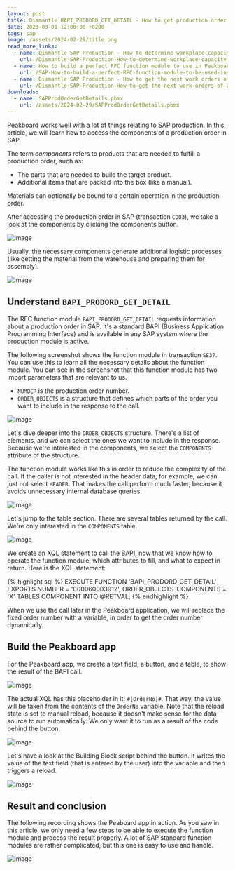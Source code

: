 ```yaml
---
layout: post
title: Dismantle BAPI_PRODORD_GET_DETAIL - How to get production order details from SAP
date: 2023-03-01 12:00:00 +0200
tags: sap
image: /assets/2024-02-29/title.png
read_more_links:
  - name: Dismantle SAP Production - How to determine workplace capacity
    url: /Dismantle-SAP-Production-How-to-determine-workplace-capacity.html
  - name: How to build a perfect RFC function module to use in Peakboard
    url: /SAP-How-to-build-a-perfect-RFC-function-module-to-be-used-in-Peakboard.html
  - name: Dismantle SAP Production - How to get the next work orders of a workplace by using COOIS transaction
    url: /Dismantle-SAP-Production-How-to-get-the-next-work-orders-of-a-workplace-by-using-COOIS-transaction-in-Peakboard.html
downloads:
  - name: SAPProdOrderGetDetails.pbmx
    url: /assets/2024-02-29/SAPProdOrderGetDetails.pbmx
---
```

Peakboard works well with a lot of things relating to SAP production. In this, article, we will learn how to access the components of a production order in SAP.

The term *components* refers to products that are needed to fulfill a production order, such as:

* The parts that are needed to build the target product.
* Additional items that are packed into the box (like a manual).

Materials can optionally be bound to a certain operation in the production order.

After accessing the production order in SAP (transaction `CO03`), we take a look at the components by clicking the components button.

![image](/assets/2024-02-29/005.png)

Usually, the necessary components generate additional logistic processes (like getting the material from the warehouse and preparing them for assembly). 

![image](/assets/2024-02-29/010.png)

## Understand `BAPI_PRODORD_GET_DETAIL`

The RFC function module `BAPI_PRODORD_GET_DETAIL` requests information about a production order in SAP. It's a standard BAPI (Business Application Programming Interface) and is available in any SAP system where the production module is active.

The following screenshot shows the function module in transaction `SE37`. You can use this to learn all the necessary details about the function module.
You can see in the screenshot that this function module has two import parameters that are relevant to us.
* `NUMBER` is the production order number.
* `ORDER_OBJECTS` is a structure that defines which parts of the order you want to include in the response to the call. 

![image](/assets/2024-02-29/020.png)

Let's dive deeper into the `ORDER_OBJECTS` structure. There's a list of elements, and we can select the ones we want to include in the response. Because we're interested in the components, we select the `COMPONENTS` attribute of the structure.

The function module works like this in order to reduce the complexity of the call. If the caller is not interested in the header data, for example, we can just not select `HEADER`. That makes the call perform much faster, because it avoids unnecessary internal database queries. 

![image](/assets/2024-02-29/030.png)

Let's jump to the table section. There are several tables returned by the call. We're only interested in the `COMPONENTS` table.

![image](/assets/2024-02-29/040.png)

We create an XQL statement to call the BAPI, now that we know how to operate the function module, which attributes to fill, and what to expect in return. Here is the XQL statement:

{% highlight sql %}
EXECUTE FUNCTION 'BAPI_PRODORD_GET_DETAIL'
   EXPORTS
      NUMBER = '000060003912',
      ORDER_OBJECTS-COMPONENTS = 'X'
   TABLES
      COMPONENT
      INTO @RETVAL;
{% endhighlight %}

When we use the call later in the Peakboard application, we will replace the fixed order number with a variable, in order to get the order number dynamically.

## Build the Peakboard app

For the Peakboard app, we create a text field, a button, and a table, to show the result of the BAPI call.

![image](/assets/2024-02-29/045.png)

The actual XQL has this placeholder in it: `#[OrderNo]#`. That way, the value will be taken from the contents of the `OrderNo` variable. Note that the reload state is set to manual reload, because it doesn't make sense for the data source to run automatically. We only want it to run as a result of the code behind the button.

![image](/assets/2024-02-29/050.png)

Let's have a look at the Building Block script behind the button. It writes the value of the text field (that is entered by the user) into the variable and then triggers a reload.

![image](/assets/2024-02-29/060.png)

## Result and conclusion

The following recording shows the Peaboard app in action. As you saw in this article, we only need a few steps to be able to execute the function module and process the result properly. A lot of SAP standard function modules are rather complicated, but this one is easy to use and handle. 

![image](/assets/2024-02-29/result.gif)